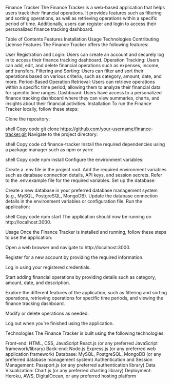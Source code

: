 Finance Tracker
The Finance Tracker is a web-based application that helps users track their financial operations. It provides features such as filtering and sorting operations, as well as retrieving operations within a specific period of time. Additionally, users can register and login to access their personalized finance tracking dashboard.

Table of Contents
Features
Installation
Usage
Technologies
Contributing
License
Features
The Finance Tracker offers the following features:

User Registration and Login: Users can create an account and securely log in to access their finance tracking dashboard.
Operation Tracking: Users can add, edit, and delete financial operations such as expenses, income, and transfers.
Filtering and Sorting: Users can filter and sort their operations based on various criteria, such as category, amount, date, and more.
Period-Based Operation Retrieval: Users can retrieve operations within a specific time period, allowing them to analyze their financial data for specific time ranges.
Dashboard: Users have access to a personalized finance tracking dashboard where they can view summaries, charts, and insights about their financial activities.
Installation
To run the Finance Tracker locally, follow these steps:

Clone the repository:

shell
Copy code
git clone https://github.com/your-username/finance-tracker.git
Navigate to the project directory:

shell
Copy code
cd finance-tracker
Install the required dependencies using a package manager such as npm or yarn:

shell
Copy code
npm install
Configure the environment variables:

Create a .env file in the project root.
Add the required environment variables such as database connection details, API keys, and session secrets. Refer to the .env.example file for the required variables.
Set up the database:

Create a new database in your preferred database management system (e.g., MySQL, PostgreSQL, MongoDB).
Update the database connection details in the environment variables or configuration file.
Run the application:

shell
Copy code
npm start
The application should now be running on http://localhost:3000.

Usage
Once the Finance Tracker is installed and running, follow these steps to use the application:

Open a web browser and navigate to http://localhost:3000.

Register for a new account by providing the required information.

Log in using your registered credentials.

Start adding financial operations by providing details such as category, amount, date, and description.

Explore the different features of the application, such as filtering and sorting operations, retrieving operations for specific time periods, and viewing the finance tracking dashboard.

Modify or delete operations as needed.

Log out when you're finished using the application.

Technologies
The Finance Tracker is built using the following technologies:

Front-end:
HTML, CSS, JavaScript
React.js (or any preferred JavaScript framework/library)
Back-end:
Node.js
Express.js (or any preferred web application framework)
Database:
MySQL, PostgreSQL, MongoDB (or any preferred database management system)
Authentication and Session Management:
Passport.js (or any preferred authentication library)
Data Visualization:
Chart.js (or any preferred charting library)
Deployment:
Heroku, AWS, DigitalOcean, or any preferred hosting platform
